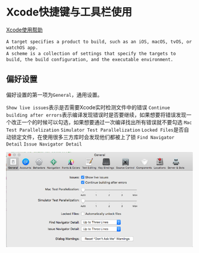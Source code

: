 # Xcode快捷键与工具栏使用

[Xcode使用帮助](https://help.apple.com/xcode/mac/10.1/)


```
A target specifies a product to build, such as an iOS, macOS, tvOS, or watchOS app.
A scheme is a collection of settings that specify the targets to build, the build configuration, and the executable environment. 
```

## 偏好设置

偏好设置的第一项为`General`，通用设置。

`Show live issues`表示是否需要Xcode实时检测文件中的错误
`Continue building after errors`表示编译发现错误时是否要继续，如果想要将错误发现一个改正一个的时候可以勾选，如果想要通过一次编译找出所有错误就不要勾选
`Mac Test Parallelization`
`Simulator Test Parallelization`
`Locked Files`是否自动锁定文件，在使用很多三方库时会发现他们都被上了锁
`Find Navigator Detail`
`Issue Navigator Detail`


![Genera](media/General.png)




